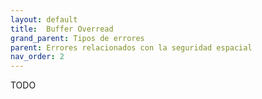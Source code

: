 ```yaml
---
layout: default
title:  Buffer Overread
grand_parent: Tipos de errores
parent: Errores relacionados con la seguridad espacial
nav_order: 2
---
```



TODO
